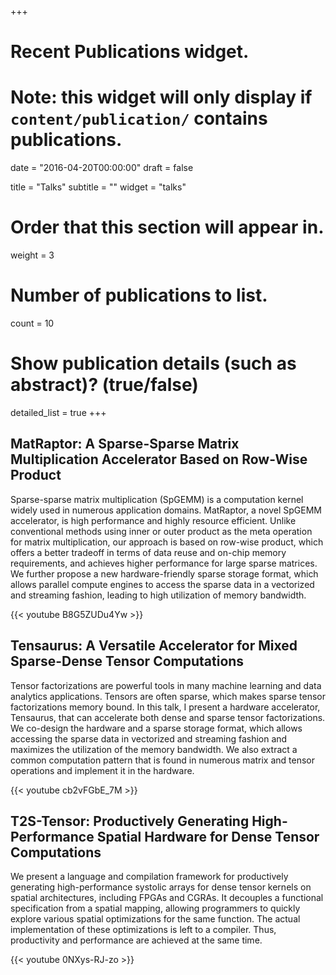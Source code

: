 +++
# Recent Publications widget.
# Note: this widget will only display if `content/publication/` contains publications.

date = "2016-04-20T00:00:00"
draft = false

title = "Talks"
subtitle = ""
widget = "talks"

# Order that this section will appear in.
weight = 3

# Number of publications to list.
count = 10

# Show publication details (such as abstract)? (true/false)
detailed_list = true
+++

## **MatRaptor: A Sparse-Sparse Matrix Multiplication Accelerator Based on Row-Wise Product**

Sparse-sparse matrix multiplication (SpGEMM) is a computation kernel widely used in numerous
application domains. MatRaptor, a novel SpGEMM accelerator, is high performance and
highly resource efficient. Unlike conventional methods using inner or outer product as the
meta operation for matrix multiplication, our approach is based on row-wise product, which
offers a better tradeoff in terms of data reuse and on-chip memory requirements, and
achieves higher performance for large sparse matrices. We further propose a new
hardware-friendly sparse storage format, which allows parallel compute engines to access
the sparse data in a vectorized and streaming fashion, leading to high utilization of
memory bandwidth.

{{< youtube B8G5ZUDu4Yw >}}

## **Tensaurus: A Versatile Accelerator for Mixed Sparse-Dense Tensor Computations**

Tensor factorizations are powerful tools in many machine learning and data analytics applications. Tensors are often
sparse, which makes sparse tensor factorizations memory bound. In this talk, I present a hardware accelerator, Tensaurus,
that can accelerate both dense and sparse tensor factorizations. We co-design the hardware and a sparse storage
format, which allows accessing the sparse data in vectorized and streaming fashion and maximizes the utilization of
the memory bandwidth. We also extract a common computation pattern that is found in numerous matrix and tensor
operations and implement it in the hardware. 

{{< youtube cb2vFGbE_7M >}}

## **T2S-Tensor: Productively Generating High-Performance Spatial Hardware for Dense Tensor Computations**

We present a language and compilation framework for productively generating high-performance systolic arrays for 
dense tensor kernels on spatial architectures, including FPGAs and CGRAs. It decouples a functional specification from a spatial
mapping, allowing programmers to quickly explore various spatial optimizations for the same function. The actual implementation
of these optimizations is left to a compiler. Thus, productivity and performance are achieved at the same time.

{{< youtube 0NXys-RJ-zo >}}

